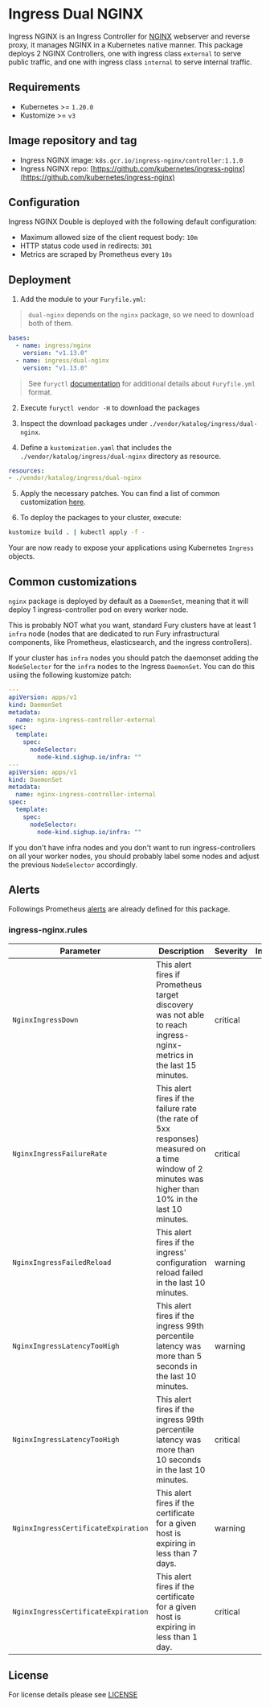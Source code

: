 # Ingress Dual NGINX

<!-- <KFD-DOCS> -->

Ingress NGINX is an Ingress Controller for [NGINX][nginx-page] webserver and reverse proxy, it manages NGINX in a Kubernetes native manner. This package deploys 2 NGINX Controllers, one with ingress class `external` to serve public traffic, and one with ingress class `internal` to serve internal traffic.

## Requirements

- Kubernetes >= `1.20.0`
- Kustomize >= `v3`

## Image repository and tag

- Ingress NGINX image: `k8s.gcr.io/ingress-nginx/controller:1.1.0`
- Ingress NGINX repo: [https://github.com/kubernetes/ingress-nginx](https://github.com/kubernetes/ingress-nginx)

## Configuration

Ingress NGINX Double is deployed with the following default configuration:

- Maximum allowed size of the client request body: `10m`
- HTTP status code used in redirects: `301`
- Metrics are scraped by Prometheus every `10s`

## Deployment

1. Add the module to your `Furyfile.yml`:

> `dual-nginx` depends on the `nginx` package, so we need to download both of them.

```yaml
bases:
  - name: ingress/nginx
    version: "v1.13.0"
  - name: ingress/dual-nginx
    version: "v1.13.0"
```

> See `furyctl` [documentation][furyctl-repo] for additional details about `Furyfile.yml` format.

2. Execute `furyctl vendor -H` to download the packages

3. Inspect the download packages under `./vendor/katalog/ingress/dual-nginx`.

4. Define a `kustomization.yaml` that includes the `./vendor/katalog/ingress/dual-nginx` directory as resource.

```yaml
resources:
- ./vendor/katalog/ingress/dual-nginx
```

5. Apply the necessary patches. You can find a list of common customization [here](#common-customizations).

6. To deploy the packages to your cluster, execute:

```bash
kustomize build . | kubectl apply -f -
```

Your are now ready to expose your applications using Kubernetes `Ingress` objects.

## Common customizations

`nginx` package is deployed by default as a `DaemonSet`, meaning that it will deploy 1 ingress-controller pod on every worker node.

This is probably NOT what you want, standard Fury clusters have at least 1 `infra` node (nodes that are dedicated to run Fury infrastructural components, like Prometheus, elasticsearch, and the ingress controllers).

If your cluster has `infra` nodes you should patch the daemonset adding the `NodeSelector` for the `infra` nodes to the Ingress `DaemonSet`. You can do this usiing the following kustomize patch:

```yaml
---
apiVersion: apps/v1
kind: DaemonSet
metadata:
  name: nginx-ingress-controller-external
spec:
  template:
    spec:
      nodeSelector:
        node-kind.sighup.io/infra: ""
---
apiVersion: apps/v1
kind: DaemonSet
metadata:
  name: nginx-ingress-controller-internal
spec:
  template:
    spec:
      nodeSelector:
        node-kind.sighup.io/infra: ""
```

If you don't have infra nodes and you don't want to run ingress-controllers on all your worker nodes, you should probably label some nodes and adjust the previous `NodeSelector` accordingly.

## Alerts

Followings Prometheus [alerts][prometheus-alerts] are already defined for this package.

### ingress-nginx.rules

| Parameter                           | Description                                                                                                                                         | Severity | Interval |
|-------------------------------------|-----------------------------------------------------------------------------------------------------------------------------------------------------|----------|:--------:|
| `NginxIngressDown`                  | This alert fires if Prometheus target discovery was not able to reach ingress-nginx-metrics in the last 15 minutes.                                 | critical |   15m    |
| `NginxIngressFailureRate`           | This alert fires if the failure rate (the rate of 5xx responses) measured on a time window of 2 minutes was higher than 10% in the last 10 minutes. | critical |   10m    |
| `NginxIngressFailedReload`          | This alert fires if the ingress' configuration reload failed in the last 10 minutes.                                                                | warning  |   10m    |
| `NginxIngressLatencyTooHigh`        | This alert fires if the ingress 99th percentile latency was more than 5 seconds in the last 10 minutes.                                             | warning  |   10m    |
| `NginxIngressLatencyTooHigh`        | This alert fires if the ingress 99th percentile latency was more than 10 seconds in the last 10 minutes.                                            | critical |   10m    |
| `NginxIngressCertificateExpiration` | This alert fires if the certificate for a given host is expiring in less than 7 days.                                                               | warning  |          |
| `NginxIngressCertificateExpiration` | This alert fires if the certificate for a given host is expiring in less than 1 day.                                                                | critical |          |

<!-- Links -->
[furyctl-repo]: https://github.com/sighupio/furyctl
[nginx-page]: https://nginx.org
[prometheus-alerts]: https://prometheus.io/docs/prometheus/latest/configuration/alerting_rules/

<!-- </KFD-DOCS> -->

## License

For license details please see [LICENSE](../../LICENSE)
